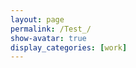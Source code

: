 ```yaml
---
layout: page
permalink: /Test_/
show-avatar: true
display_categories: [work]
---
```


<html>
<body>
<script type="text/javascript" src="https://unpkg.com/@babel/polyfill@7.0.0/dist/polyfill.js"></script>
<script type="text/javascript" src="https://unpkg.com/vtk.js"></script>
<script type="text/javascript">
	var fullScreenRenderer = vtk.Rendering.Misc.vtkFullScreenRenderWindow.newInstance();
	var actor              = vtk.Rendering.Core.vtkActor.newInstance();
	var mapper             = vtk.Rendering.Core.vtkMapper.newInstance();
	var renderer = fullScreenRenderer.getRenderer();
	var renderWindow = fullScreenRenderer.getRenderWindow();
	vtk.IO.Core.DataAccessHelper.get('http').fetchBinary(`05-test-grid.vtp`).then((binary)=>{
		const reader = vtk.IO.XML.vtkXMLPolyDataReader.newInstance();
		reader.parseAsArrayBuffer(binary);
		mapper.setInputData(reader.getOutputData());
		console.log(vtk.Rendering.Core.vtkColorTransferFunction.vtkColorMaps.rgbPresetNames);
		const vtkColorMaps = vtk.Rendering.Core.vtkColorTransferFunction.vtkColorMaps;
		const cmap = vtkColorMaps.getPresetByName('Cool to Warm');
		const lut = vtk.Rendering.Core.vtkColorTransferFunction.newInstance();
		// FIXME: for some reason, the colormap seems not to respect the mapping range much
		// and the mesh only uses its beginning, without mapping -0.1…0.1 → 0…1
		lut.setMappingRange(-0.1,0.1);
		lut.updateRange();
		lut.applyColorMap(cmap);
		lut.build();
		mapper.setLookupTable(lut);
		  actor.setMapper(mapper);
		  renderer.addActor(actor);
		  renderer.resetCamera();
		  renderWindow.render();
		});
</script>
</body>
</html>
